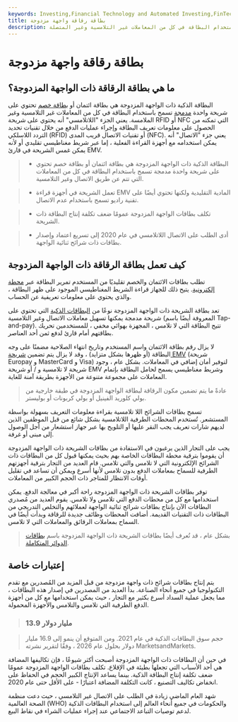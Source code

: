 ```yaml
---
keywords: Investing,Financial Technology and Automated Investing,FinTech
title: بطاقة رقاقة واجهة مزدوجة
description: البطاقة الذكية ذات الواجهة المزدوجة هي بطاقة ائتمان أو بطاقة خصم تحتوي على شريحة مدمجة تسمح باستخدام البطاقة في كل من المعاملات غير التلامسية وغير المتصلة.
---
```


# بطاقة رقاقة واجهة مزدوجة
## ما هي بطاقة الرقاقة ذات الواجهة المزدوجة؟

البطاقة الذكية ذات الواجهة المزدوجة هي بطاقة ائتمان أو [بطاقة خصم](/debitcard) تحتوي على شريحة واحدة [مدمجة](/chip-card) تسمح باستخدام البطاقة في كل من المعاملات غير التلامسية وغير الملامسة. يعني الجزء "اللاتلامسي" أنه يحتوي على شريحة RFID أو NFC التي تمكنه من الحصول على معلومات تعريف البطاقة وإجراء عمليات الدفع من خلال تقنيات تحديد التردد اللاسلكي (RFID) أو تقنيات الاتصال قريب المدى (NFC). يعني جزء "الاتصال" أنه يمكن استخدامه مع أجهزة القراءة الفعلية ، إما عبر شريط مغناطيسي تقليدي أو لأنه يمكن غمس الشريحة في قارئ EMV.

> - البطاقة الذكية ذات الواجهة المزدوجة هي بطاقة ائتمان أو بطاقة خصم تحتوي على شريحة واحدة مدمجة تسمح باستخدام البطاقة في كل من المعاملات التي تتم عن طريق الاتصال وغير التلامسية.

> - تعمل الشريحة في أجهزة قراءة EMV المادية التقليدية ولكنها تحتوي أيضًا على تقنية راديو تسمح باستخدام عدم الاتصال.

> - تكلف بطاقات الواجهة المزدوجة عمومًا ضعف تكلفة إنتاج البطاقة ذات الشريحة.

> - أدى الطلب على الاتصال اللاتلامسي في عام 2020 إلى تسريع اعتماد وإصدار بطاقات ذات شرائح ثنائية الواجهة.

>

>

## كيف تعمل بطاقة الرقاقة ذات الواجهة المزدوجة

تطلب بطاقات الائتمان والخصم تقليديًا من المستخدم تمرير البطاقة عبر [محطة إلكترونية](/point-of-sale-terminal). يتيح ذلك للجهاز قراءة الشريط المغناطيسي الموجود على ظهر البطاقة ، والذي يحتوي على معلومات تعريفية عن الحساب.

تعد بطاقة الشريحة ذات الواجهة المزدوجة نوعًا من [البطاقات الذكية](/chip-card) التي تحتوي على شريحة مدمجة يمكنها تسهيل معاملات الاتصال وغير التلامسية (المعروفة أيضًا باسم Tap-and-pay). تتيح البطاقة التي لا تلامس ، المجهزة بهوائي مخفي ، للمستخدمين تحريك بطاقتهم أمام قارئ لدفع ثمن أحد العناصر.

لا يزال رقم بطاقة الائتمان واسم المستخدم وتاريخ انتهاء الصلاحية مضمنًا على وجه البطاقة (أو ظهرها بشكل متزايد) ، وقد لا يزال يتم تضمين [شريحة EMV](/emv) (شريحة Europay و MasterCard و Visa) لتوفير أمان إضافي في المعاملات. بشكل عام ، وجود شريحة لا تلامسية و / أو شريحة EMV وشريط مغناطيسي يسمح لحامل البطاقة بإتمام المعاملات على مجموعة متنوعة من الأجهزة بطريقة آمنة للغاية.

> عادةً ما يتم تضمين مكون الرقاقة لبطاقة الواجهة المزدوجة في طبقة خارجية من بولي كلوريد الفينيل أو بولي كربونات أو بوليستر.

>

تسمح بطاقات الشرائح اللا تلامسية بقراءة معلومات التعريف بسهولة بواسطة المستشعر. تُستخدم المحطات الطرفية اللاتلامسية بشكل شائع من قبل الموظفين الذين لديهم شارات تعريف يجب النقر عليها أو التلويح بها عبر جهاز استشعار من أجل الوصول إلى مبنى أو غرفة.

يجب على التجار الذين يرغبون في الاستفادة من بطاقات الشريحة ذات الواجهة المزدوجة أن يقوموا بترقية محطة البطاقات الخاصة بهم بحيث يمكنها قبول كل من البطاقات ذات الشرائح الإلكترونية التي لا تلامس والتي تلامس. قام العديد من التجار بترقية أجهزتهم الطرفية للسماح بمعاملات الدفع بدون تلامس لأنها أسرع ويمكن أن تساعد في تقليل أوقات الانتظار للمتاجر ذات الحجم الكبير من المعاملات.

توفر بطاقات الشريحة ذات الواجهة المزدوجة راحة أكبر في معالجة الدفع. يمكن استخدامها مع كل من محطات الدفع التي تلامس ولا تلامس. يقوم العديد من مُصدري البطاقات الآن بإنتاج بطاقات شرائح ثنائية الواجهة لعملائهم والتخلص التدريجي من البطاقات ذات التقنيات القديمة. أضافت المحطات وظائف جديدة للرقاقة وبدأت أيضًا في السماح بمعاملات الرقائق والمعاملات التي لا تلامس.

> بشكل عام ، قد تُعرف أيضًا بطاقات الشريحة ذات الواجهة المزدوجة باسم [بطاقات الدوائر المتكاملة](/integrated-circuit-card).

>

## إعتبارات خاصة

يتم إنتاج بطاقات شرائح ذات واجهة مزدوجة من قبل المزيد من المُصدرين مع تقدم التكنولوجيا في جميع أنحاء الصناعة. بدأ العديد من المصدرين في إصدار هذه البطاقات ، مما يجعل عملية السداد أسرع بكثير مع التجار ، حيث يمكن استخدامها مع كل من أجهزة الدفع الطرفية التي تلامس والتلامس والأجهزة المحمولة.

> ### 13.9 مليار دولار

> حجم سوق البطاقات الذكية في عام 2021. ومن المتوقع أن ينمو إلى 16.9 مليار دولار بحلول عام 2026 ، وفقًا لتقرير نشرته MarketsandMarkets.

>

في حين أن البطاقات ذات الواجهة المزدوجة أصبحت أكثر شيوعًا ، فإن تكاليفها المضافة هي أحد الأسباب التي تجعلها بطيئة في الإقلاع. تكلف بطاقات الواجهة المزدوجة عمومًا ضعف تكلفة إنتاج البطاقة الذكية. بينما يساعد الإنتاج الكبير الحجم في الحفاظ على انخفاض تكاليف التصنيع ، كانت التكلفة المضافة اعتبارًا - على الأقل حتى عام 2020.

شهد العام الماضي زيادة في الطلب على الاتصال غير التلامسي ، حيث دعت منظمة الصحة العالمية (WHO) والحكومات في جميع أنحاء العالم إلى استخدام البطاقات الذكية لدعم توصيات التباعد الاجتماعي عند إجراء عمليات الشراء في نقاط البيع.


